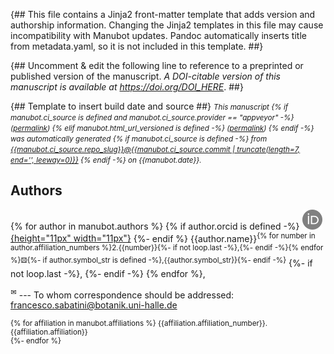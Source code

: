 {##
  This file contains a Jinja2 front-matter template that adds version and authorship information.
  Changing the Jinja2 templates in this file may cause incompatibility with Manubot updates.
  Pandoc automatically inserts title from metadata.yaml, so it is not included in this template.
##}

{## Uncomment & edit the following line to reference to a preprinted or published version of the manuscript.
_A DOI-citable version of this manuscript is available at <https://doi.org/DOI_HERE>_.
##}

{## Template to insert build date and source ##}
<small><em>
This manuscript
{% if manubot.ci_source is defined and manubot.ci_source.provider == "appveyor" -%}
([permalink]({{manubot.ci_source.artifact_url}}))
{% elif manubot.html_url_versioned is defined -%}
([permalink]({{manubot.html_url_versioned}}))
{% endif -%}
was automatically generated
{% if manubot.ci_source is defined -%}
from [{{manubot.ci_source.repo_slug}}@{{manubot.ci_source.commit | truncate(length=7, end='', leeway=0)}}](https://github.com/{{manubot.ci_source.repo_slug}}/tree/{{manubot.ci_source.commit}})
{% endif -%}
on {{manubot.date}}.
</em></small>

## Authors

{% for author in manubot.authors %}
  {% if author.orcid is defined -%}
  [![ORCID icon](images/orcid.svg){height="11px" width="11px"}](https://orcid.org/{{author.orcid}})
  {%- endif %}
  {{author.name}}<sup>{% for number in author.affiliation_numbers %}2.{{number}}{%- if not loop.last -%},{%- endif -%}{% endfor %}⚄{%- if author.symbol_str is defined -%},{{author.symbol_str}}{%- endif -%}</sup>
  {%- if not loop.last -%}, {%- endif -%}
{% endfor %},

<sup>✉</sup> --- To whom correspondence should be addressed: francesco.sabatini@botanik.uni-halle.de

<small>

{% for affiliation in manubot.affiliations %}
{{affiliation.affiliation_number}}. {{affiliation.affiliation}}<br>
{%- endfor %}

</small>
